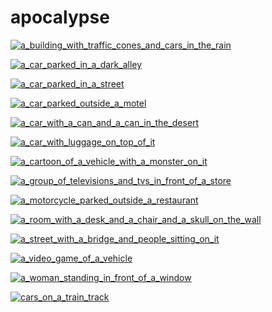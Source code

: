 # apocalypse

<a href="a_building_with_traffic_cones_and_cars_in_the_rain.jpg"><img alt="a_building_with_traffic_cones_and_cars_in_the_rain" src="a_building_with_traffic_cones_and_cars_in_the_rain.jpg"></a>

<a href="a_car_parked_in_a_dark_alley.jpg"><img alt="a_car_parked_in_a_dark_alley" src="a_car_parked_in_a_dark_alley.jpg"></a>

<a href="a_car_parked_in_a_street.jpg"><img alt="a_car_parked_in_a_street" src="a_car_parked_in_a_street.jpg"></a>

<a href="a_car_parked_outside_a_motel.jpg"><img alt="a_car_parked_outside_a_motel" src="a_car_parked_outside_a_motel.jpg"></a>

<a href="a_car_with_a_can_and_a_can_in_the_desert.jpg"><img alt="a_car_with_a_can_and_a_can_in_the_desert" src="a_car_with_a_can_and_a_can_in_the_desert.jpg"></a>

<a href="a_car_with_luggage_on_top_of_it.jpg"><img alt="a_car_with_luggage_on_top_of_it" src="a_car_with_luggage_on_top_of_it.jpg"></a>

<a href="a_cartoon_of_a_vehicle_with_a_monster_on_it.jpg"><img alt="a_cartoon_of_a_vehicle_with_a_monster_on_it" src="a_cartoon_of_a_vehicle_with_a_monster_on_it.jpg"></a>

<a href="a_group_of_televisions_and_tvs_in_front_of_a_store.jpg"><img alt="a_group_of_televisions_and_tvs_in_front_of_a_store" src="a_group_of_televisions_and_tvs_in_front_of_a_store.jpg"></a>

<a href="a_motorcycle_parked_outside_a_restaurant.jpg"><img alt="a_motorcycle_parked_outside_a_restaurant" src="a_motorcycle_parked_outside_a_restaurant.jpg"></a>

<a href="a_room_with_a_desk_and_a_chair_and_a_skull_on_the_wall.jpg"><img alt="a_room_with_a_desk_and_a_chair_and_a_skull_on_the_wall" src="a_room_with_a_desk_and_a_chair_and_a_skull_on_the_wall.jpg"></a>

<a href="a_street_with_a_bridge_and_people_sitting_on_it.jpg"><img alt="a_street_with_a_bridge_and_people_sitting_on_it" src="a_street_with_a_bridge_and_people_sitting_on_it.jpg"></a>

<a href="a_video_game_of_a_vehicle.jpg"><img alt="a_video_game_of_a_vehicle" src="a_video_game_of_a_vehicle.jpg"></a>

<a href="a_woman_standing_in_front_of_a_window.jpg"><img alt="a_woman_standing_in_front_of_a_window" src="a_woman_standing_in_front_of_a_window.jpg"></a>

<a href="cars_on_a_train_track.jpg"><img alt="cars_on_a_train_track" src="cars_on_a_train_track.jpg"></a>

